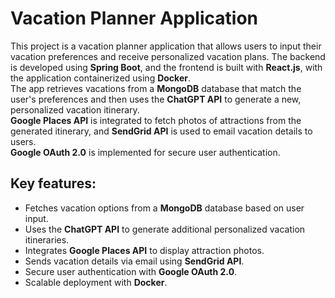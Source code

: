 # Vacation Planner Application
This project is a vacation planner application that allows users to input their vacation preferences and receive personalized vacation plans. The backend is developed using **Spring Boot**, and the frontend is built with **React.js**, with the application containerized using **Docker**.  
The app retrieves vacations from a **MongoDB** database that match the user's preferences and then uses the **ChatGPT API** to generate a new, personalized vacation itinerary.  
**Google Places API** is integrated to fetch photos of attractions from the generated itinerary, and **SendGrid API** is used to email vacation details to users.  
**Google OAuth 2.0** is implemented for secure user authentication.

## Key features:
- Fetches vacation options from a **MongoDB** database based on user input.
- Uses the **ChatGPT API** to generate additional personalized vacation itineraries.
- Integrates **Google Places API** to display attraction photos.
- Sends vacation details via email using **SendGrid API**.
- Secure user authentication with **Google OAuth 2.0**.
- Scalable deployment with **Docker**.
